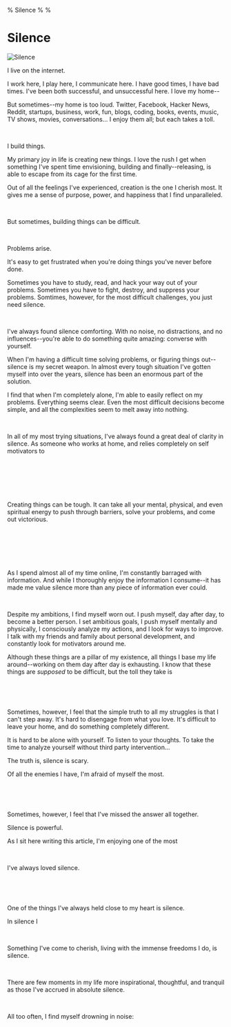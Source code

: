 % Silence
%
%

# Silence

![Silence][]

I live on the internet.

I work here, I play here, I communicate here. I have good times, I have bad
times. I've been both successful, and unsuccessful here. I love my home--

But sometimes--my home is too loud. Twitter, Facebook, Hacker News, Reddit,
startups, business, work, fun, blogs, coding, books, events, music, TV shows,
movies, conversations... I enjoy them all; but each takes a toll.

 

I build things.

My primary joy in life is creating new things. I love the rush I get when
something I've spent time envisioning, building and finally--releasing, is able
to escape from its cage for the first time.

Out of all the feelings I've experienced, creation is the one I cherish most. It
gives me a sense of purpose, power, and happiness that I find unparalleled.

 

But sometimes, building things can be difficult.

 

Problems arise.

It's easy to get frustrated when you're doing things you've never before done.

Sometimes you have to study, read, and hack your way out of your
problems. Sometimes you have to fight, destroy, and suppress your
problems. Somtimes, however, for the most difficult challenges, you just need
silence.

 

I've always found silence comforting. With no noise, no distractions, and no
influences--you're able to do something quite amazing: converse with yourself.

When I'm having a difficult time solving problems, or figuring things
out--silence is my secret weapon. In almost every tough situation I've gotten
myself into over the years, silence has been an enormous part of the solution.

I find that when I'm completely alone, I'm able to easily reflect on my
problems. Everything seems clear. Even the most difficult decisions become
simple, and all the complexities seem to melt away into nothing.

 

In all of my most trying situations, I've always found a great deal of clarity
in silence. As someone who works at home, and relies completely on self
motivators to 

 

 

 

Creating things can be tough. It can take all your mental, physical, and even
spiritual energy to push through barriers, solve your problems, and come out
victorious.

 

 

 

As I spend almost all of my time online, I'm constantly barraged with
information. And while I thoroughly enjoy the information I consume--it has made
me value silence more than any piece of information ever could.

 

Despite my ambitions, I find myself worn out. I push myself, day after day, to
become a better person. I set ambitious goals, I push myself mentally and
physically, I consciously analyze my actions, and I look for ways to improve. I
talk with my friends and family about personal development, and constantly look
for motivators around me.

Although these things are a pillar of my existence, all things I base my life
around--working on them day after day is exhausting. I know that these things
are *supposed* to be difficult, but the toll they take is 

 

 

Sometimes, however, I feel that the simple truth to all my struggles is that I
can't step away. It's hard to disengage from what you love. It's difficult to
leave your home, and do something completely different.

It is hard to be alone with yourself. To listen to your thoughts. To take the
time to analyze yourself without third party intervention...

The truth is, silence is scary.

Of all the enemies I have, I'm afraid of myself the most.

 

 

Sometimes, however, I feel that I've missed the answer all together.

Silence is powerful.

As I sit here writing this article, I'm enjoying one of the most 

 

I've always loved silence. 

 

 

One of the things I've always held close to my heart is silence.

In silence I 

 

Something I've come to cherish, living with the immense freedoms I do, is
silence.

 

There are few moments in my life more inspirational, thoughtful, and tranquil as
those I've accrued in absolute silence.

 

All too often, I find myself drowning in noise: 

 

 

 

 

 

 

 

 

 

  [Silence]: http://getfile6.posterous.com/getfile/files.posterous.com/temp-2012-06-04/oJejcapFpdjetHmjbDgEggeImjasvJAhtjvFBtohCaqlnxgveodbpapqBxyq/silence.jpg.scaled696.jpg

